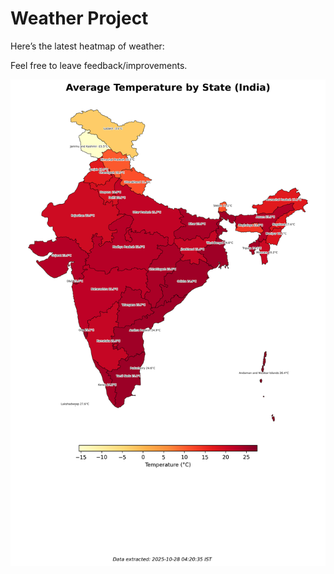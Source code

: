 # Weather Project

Here’s the latest heatmap of weather:

Feel free to leave feedback/improvements.

![India Heatmap](docs/assets/india_heatmap.png?v=FFF73D)
